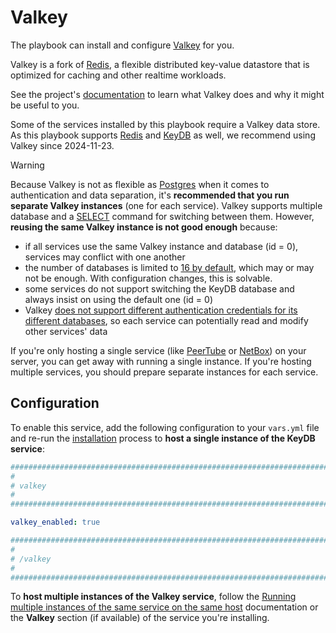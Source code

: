 <!--
SPDX-FileCopyrightText: 2024 Slavi Pantaleev
SPDX-FileCopyrightText: 2025 Suguru Hirahara

SPDX-License-Identifier: AGPL-3.0-or-later
-->

# Valkey

The playbook can install and configure [Valkey](https://valkey.io/) for you.

Valkey is a fork of [Redis](redis.md), a flexible distributed key-value datastore that is optimized for caching and other realtime workloads.

See the project's [documentation](https://valkey.io/docs/) to learn what Valkey does and why it might be useful to you.

Some of the services installed by this playbook require a Valkey data store. As this playbook supports [Redis](redis.md) and [KeyDB](keydb.md) as well, we recommend using Valkey since 2024-11-23.

> [!WARNING]
> Because Valkey is not as flexible as [Postgres](postgres.md) when it comes to authentication and data separation, it's **recommended that you run separate Valkey instances** (one for each service). Valkey supports multiple database and a [SELECT](https://valkey.io/commands/select/) command for switching between them. However, **reusing the same Valkey instance is not good enough** because:

- if all services use the same Valkey instance and database (id = 0), services may conflict with one another
- the number of databases is limited to [16 by default](https://github.com/valkey-io/valkey/blob/33f42d7fb597ce28040f184ee57ed86d6f6ffbd8/valkey.conf#L396), which may or may not be enough. With configuration changes, this is solvable.
- some services do not support switching the KeyDB database and always insist on using the default one (id = 0)
- Valkey [does not support different authentication credentials for its different databases](https://stackoverflow.com/a/37262596), so each service can potentially read and modify other services' data

If you're only hosting a single service (like [PeerTube](peertube.md) or [NetBox](netbox.md)) on your server, you can get away with running a single instance. If you're hosting multiple services, you should prepare separate instances for each service.


## Configuration

To enable this service, add the following configuration to your `vars.yml` file and re-run the [installation](../installing.md) process to **host a single instance of the KeyDB service**:

```yaml
########################################################################
#                                                                      #
# valkey                                                               #
#                                                                      #
########################################################################

valkey_enabled: true

########################################################################
#                                                                      #
# /valkey                                                              #
#                                                                      #
########################################################################
```

To **host multiple instances of the Valkey service**, follow the [Running multiple instances of the same service on the same host](../running-multiple-instances.md) documentation or the **Valkey** section (if available) of the service you're installing.
